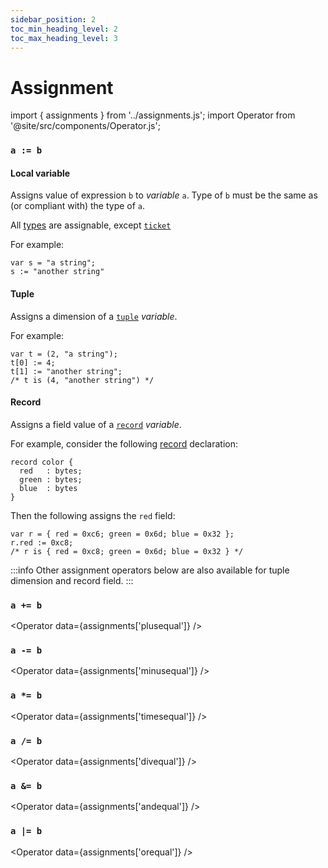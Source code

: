 ```yaml
---
sidebar_position: 2
toc_min_heading_level: 2
toc_max_heading_level: 3
---
```


# Assignment

import { assignments } from '../assignments.js';
import Operator from '@site/src/components/Operator.js';

### `a := b`

#### Local variable

Assigns value of expression `b` to *variable* `a`. Type of `b` must be the same as (or compliant with) the type of `a`.

All [types](/docs/reference/types) are assignable, except [`ticket`](/docs/reference/types#ticket<T>)

For example:
```archetype
var s = "a string";
s := "another string"
```

#### Tuple

Assigns a dimension of a [`tuple`](/docs/language-basics/composite#tuple) *variable*.

For example:
```archetype
var t = (2, "a string");
t[0] := 4;
t[1] := "another string";
/* t is (4, "another string") */
```

#### Record

Assigns a field value of a [`record`](/docs/language-basics/composite#record) *variable*.

For example, consider the following [record](/docs/reference/declarations/compositetypes#record) declaration:
```archetype
record color {
  red   : bytes;
  green : bytes;
  blue  : bytes
}
```

Then the following assigns the `red` field:
```archetype
var r = { red = 0xc6; green = 0x6d; blue = 0x32 };
r.red := 0xc8;
/* r is { red = 0xc8; green = 0x6d; blue = 0x32 } */
```

:::info
Other assignment operators below are also available for tuple dimension and record field.
:::

### `a += b`

<Operator data={assignments['plusequal']} />

### `a -= b`

<Operator data={assignments['minusequal']} />

### `a *= b`

<Operator data={assignments['timesequal']} />

### `a /= b`

<Operator data={assignments['divequal']} />

### `a &= b`

<Operator data={assignments['andequal']} />

### `a |= b`

<Operator data={assignments['orequal']} />
